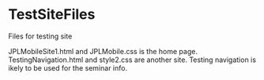 # TestSiteFiles
Files for testing site

JPLMobileSite1.html and JPLMobile.css is the home page.
TestingNavigation.html and style2.css are another site. Testing navigation is ikely to be used for the seminar info.
